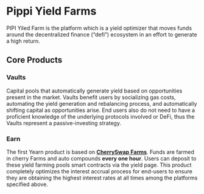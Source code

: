 # Pippi Yield Farms

PIPI Yiled Farm is the platform which is a yield optimizer that moves funds around the decentralized finance \(“defi”\) ecosystem in an effort to generate a high return.

## Core Products

### Vaults

Capital pools that automatically generate yield based on opportunities present in the market. Vaults benefit users by socializing gas costs, automating the yield generation and rebalancing process, and automatically shifting capital as opportunities arise. End users also do not need to have a proficient knowledge of the underlying protocols involved or DeFi, thus the Vaults represent a passive-investing strategy.

### Earn

The first Yearn product is based on [**CherrySwap** **Farms**](https://www.cherryswap.net/farms/). Funds are farmed in cherry Farms and auto compounds **every one hour**. Users can deposit to these yield farming pools smart contracts via the yield page. This product completely optimizes the interest accrual process for end-users to ensure they are obtaining the highest interest rates at all times among the platforms specified above.

